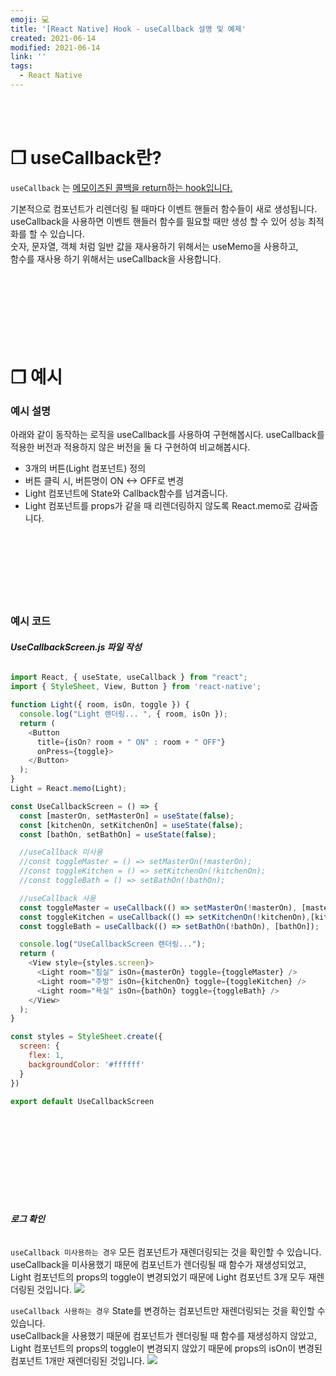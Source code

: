 ```yaml
---
emoji: 💻
title: '[React Native] Hook - useCallback 설명 및 예제'
created: 2021-06-14
modified: 2021-06-14
link: ''
tags:
  - React Native
---
```

<br></br>





# **❐ useCallback란?**
`useCallback` 는 <u>메모이즈된 콜백을 return하는 hook입니다.</u>    

기본적으로 컴포넌트가 리렌더링 될 때마다 이벤트 핸들러 함수들이 새로 생성됩니다.  
useCallback을 사용하면 이벤트 핸들러 함수를 필요할 때만 생성 할 수 있어 성능 최적화를 할 수 있습니다.  
숫자, 문자열, 객체 처럼 일반 값을 재사용하기 위해서는 useMemo을 사용하고,  
함수를 재사용 하기 위해서는 useCallback을 사용합니다.
<br></br><br></br><br></br><br></br>





# **❐ 예시**
### **예시 설명**
아래와 같이 동작하는 로직을 useCallback를 사용하여 구현해봅시다.
useCallback를 적용한 버전과 적용하지 않은 버전을 둘 다 구현하여 비교해봅시다.
- 3개의 버튼(Light 컴포넌트) 정의
- 버튼 클릭 시, 버튼명이 ON <-> OFF로 변경
- Light 컴포넌트에 State와 Callback함수를 넘겨줍니다.
- Light 컴포넌트를 props가 같을 때 리렌더링하지 않도록 React.memo로 감싸줍니다.
<br></br><br></br><br></br><br></br>





### **예시 코드**
###### **UseCallbackScreen.js 파일 작성**
```javascript
import React, { useState, useCallback } from "react";
import { StyleSheet, View, Button } from 'react-native';

function Light({ room, isOn, toggle }) {
  console.log("Light 렌더링... ", { room, isOn });
  return (
    <Button
      title={isOn? room + " ON" : room + " OFF"}
      onPress={toggle}>
    </Button>
  );
}
Light = React.memo(Light);

const UseCallbackScreen = () => {
  const [masterOn, setMasterOn] = useState(false);
  const [kitchenOn, setKitchenOn] = useState(false);
  const [bathOn, setBathOn] = useState(false);

  //useCallback 미사용
  //const toggleMaster = () => setMasterOn(!masterOn);
  //const toggleKitchen = () => setKitchenOn(!kitchenOn);
  //const toggleBath = () => setBathOn(!bathOn);

  //useCallback 사용
  const toggleMaster = useCallback(() => setMasterOn(!masterOn), [masterOn]);
  const toggleKitchen = useCallback(() => setKitchenOn(!kitchenOn),[kitchenOn]);
  const toggleBath = useCallback(() => setBathOn(!bathOn), [bathOn]);

  console.log("UseCallbackScreen 렌더링...");
  return (
    <View style={styles.screen}>
      <Light room="침실" isOn={masterOn} toggle={toggleMaster} />
      <Light room="주방" isOn={kitchenOn} toggle={toggleKitchen} />
      <Light room="욕실" isOn={bathOn} toggle={toggleBath} />
    </View>
  );
}

const styles = StyleSheet.create({
  screen: {
    flex: 1,
    backgroundColor: '#ffffff'
  }
})

export default UseCallbackScreen
```
<br></br><br></br><br></br><br></br>





###### **로그 확인**
`useCallback 미사용하는 경우`
모든 컴포넌트가 재렌더링되는 것을 확인할 수 있습니다.  
useCallback을 미사용했기 때문에 컴포넌트가 렌더링될 때 함수가 재생성되었고, Light 컴포넌트의 props의 toggle이 변경되었기 때문에 Light 컴포넌트 3개 모두 재렌더링된 것입니다.
![](/assets/react-native-usecallback-before.gif)

`useCallback 사용하는 경우`
State를 변경하는 컴포넌트만 재렌더링되는 것을 확인할 수 있습니다.  
useCallback을 사용했기 때문에 컴포넌트가 렌더링될 때 함수를 재생성하지 않았고, Light 컴포넌트의 props의 toggle이 변경되지 않았기 때문에 props의 isOn이 변경된 컴포넌트 1개만 재렌더링된 것입니다.
![](/assets/react-native-usecallback-after.gif)
<br></br><br></br>
